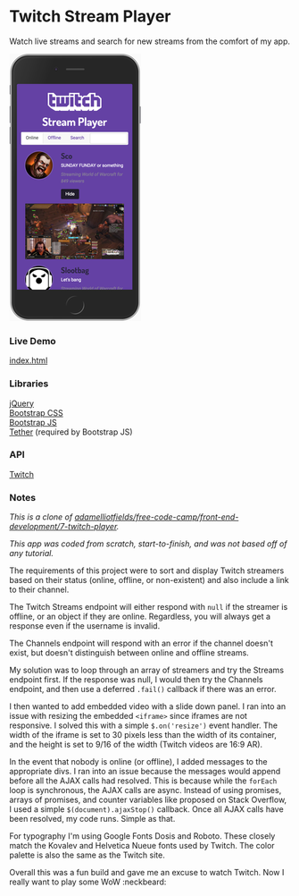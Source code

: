 # Twitch Stream Player

Watch live streams and search for new streams from the comfort of my app.

![Twitch Player](twitch-player.png)


### Live Demo

[index.html](https://adamelliotfields.github.io/twitch-player-app/index.html)


### Libraries
[jQuery](http://jquery.com)  
[Bootstrap CSS](https://v4-alpha.getbootstrap.com)  
[Bootstrap JS](https://v4-alpha.getbootstrap.com)  
[Tether](http://tether.io) (required by Bootstrap JS)


### API
[Twitch](https://dev.twitch.tv)


### Notes

*This is a clone of [adamelliotfields/free-code-camp/front-end-development/7-twitch-player](https://github.com/adamelliotfields/free-code-camp/tree/master/front-end-development/7-twitch-player).*

*This app was coded from scratch, start-to-finish, and was not based off of any tutorial.*

The requirements of this project were to sort and display Twitch streamers based on their status (online, offline, or non-existent) and also include a link to their channel.

The Twitch Streams endpoint will either respond with `null` if the streamer is offline, or an object if they are online. Regardless, you will always get a response even if the username is invalid.

The Channels endpoint will respond with an error if the channel doesn't exist, but doesn't distinguish between online and offline streams.

My solution was to loop through an array of streamers and try the Streams endpoint first. If the response was null, I would then try the Channels endpoint, and then use a deferred `.fail()` callback if there was an error.

I then wanted to add embedded video with a slide down panel. I ran into an issue with resizing the embedded `<iframe>` since iframes are not responsive. I solved this with a simple `$.on('resize')` event handler. The width of the iframe is set to 30 pixels less than the width of its container, and the height is set to 9/16 of the width (Twitch videos are 16:9 AR).

In the event that nobody is online (or offline), I added messages to the appropriate divs. I ran into an issue because the messages would append before all the AJAX calls had resolved. This is because while the `forEach` loop is synchronous, the AJAX calls are async. Instead of using promises, arrays of promises, and counter variables like proposed on Stack Overflow, I used a simple `$(document).ajaxStop()` callback. Once all AJAX calls have been resolved, my code runs. Simple as that.

For typography I'm using Google Fonts Dosis and Roboto. These closely match the Kovalev and Helvetica Nueue fonts used by Twitch. The color palette is also the same as the Twitch site.

Overall this was a fun build and gave me an excuse to watch Twitch. Now I really want to play some WoW :neckbeard:
